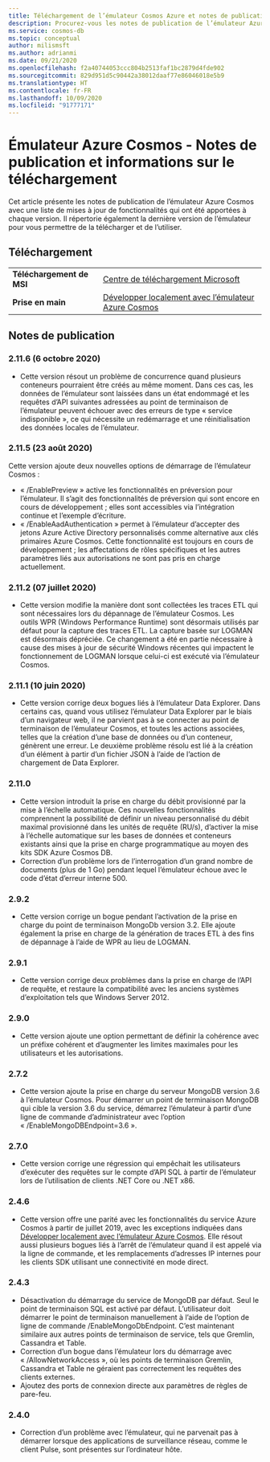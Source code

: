 ```yaml
---
title: Téléchargement de l’émulateur Cosmos Azure et notes de publication
description: Procurez-vous les notes de publication de l’émulateur Azure Cosmos pour connaître les différentes versions et les informations de téléchargement.
ms.service: cosmos-db
ms.topic: conceptual
author: milismsft
ms.author: adrianmi
ms.date: 09/21/2020
ms.openlocfilehash: f2a40744053ccc804b2513faf1bc2879d4fde902
ms.sourcegitcommit: 829d951d5c90442a38012daaf77e86046018e5b9
ms.translationtype: HT
ms.contentlocale: fr-FR
ms.lasthandoff: 10/09/2020
ms.locfileid: "91777171"
---
```

# <a name="azure-cosmos-emulator---release-notes-and-download-information"></a>Émulateur Azure Cosmos - Notes de publication et informations sur le téléchargement

Cet article présente les notes de publication de l’émulateur Azure Cosmos avec une liste de mises à jour de fonctionnalités qui ont été apportées à chaque version. Il répertorie également la dernière version de l’émulateur pour vous permettre de la télécharger et de l’utiliser.

## <a name="download"></a>Téléchargement

| | |
|---------|---------|
|**Téléchargement de MSI**|[Centre de téléchargement Microsoft](https://aka.ms/cosmosdb-emulator)|
|**Prise en main**|[Développer localement avec l’émulateur Azure Cosmos](local-emulator.md)|

## <a name="release-notes"></a>Notes de publication

### <a name="2116-6-october-2020"></a>2.11.6 (6 octobre 2020)

 - Cette version résout un problème de concurrence quand plusieurs conteneurs pourraient être créés au même moment. Dans ces cas, les données de l’émulateur sont laissées dans un état endommagé et les requêtes d’API suivantes adressées au point de terminaison de l’émulateur peuvent échouer avec des erreurs de type « service indisponible », ce qui nécessite un redémarrage et une réinitialisation des données locales de l’émulateur.

### <a name="2115-23-august-2020"></a>2.11.5 (23 août 2020)

Cette version ajoute deux nouvelles options de démarrage de l’émulateur Cosmos : 

* « /EnablePreview » active les fonctionnalités en préversion pour l’émulateur. Il s’agit des fonctionnalités de préversion qui sont encore en cours de développement ; elles sont accessibles via l’intégration continue et l’exemple d’écriture.
* « /EnableAadAuthentication » permet à l’émulateur d’accepter des jetons Azure Active Directory personnalisés comme alternative aux clés primaires Azure Cosmos. Cette fonctionnalité est toujours en cours de développement ; les affectations de rôles spécifiques et les autres paramètres liés aux autorisations ne sont pas pris en charge actuellement.

### <a name="2112-07-july-2020"></a>2.11.2 (07 juillet 2020)

- Cette version modifie la manière dont sont collectées les traces ETL qui sont nécessaires lors du dépannage de l’émulateur Cosmos. Les outils WPR (Windows Performance Runtime) sont désormais utilisés par défaut pour la capture des traces ETL. La capture basée sur LOGMAN est désormais dépréciée. Ce changement a été en partie nécessaire à cause des mises à jour de sécurité Windows récentes qui impactent le fonctionnement de LOGMAN lorsque celui-ci est exécuté via l’émulateur Cosmos.

### <a name="2111-10-june-2020"></a>2.11.1 (10 juin 2020)

- Cette version corrige deux bogues liés à l’émulateur Data Explorer. Dans certains cas, quand vous utilisez l’émulateur Data Explorer par le biais d’un navigateur web, il ne parvient pas à se connecter au point de terminaison de l’émulateur Cosmos, et toutes les actions associées, telles que la création d’une base de données ou d’un conteneur, génèrent une erreur. Le deuxième problème résolu est lié à la création d’un élément à partir d’un fichier JSON à l’aide de l’action de chargement de Data Explorer.

### <a name="2110"></a>2.11.0

- Cette version introduit la prise en charge du débit provisionné par la mise à l’échelle automatique. Ces nouvelles fonctionnalités comprennent la possibilité de définir un niveau personnalisé du débit maximal provisionné dans les unités de requête (RU/s), d’activer la mise à l’échelle automatique sur les bases de données et conteneurs existants ainsi que la prise en charge programmatique au moyen des kits SDK Azure Cosmos DB.
- Correction d’un problème lors de l’interrogation d’un grand nombre de documents (plus de 1 Go) pendant lequel l’émulateur échoue avec le code d’état d’erreur interne 500.

### <a name="292"></a>2.9.2

- Cette version corrige un bogue pendant l’activation de la prise en charge du point de terminaison MongoDb version 3.2. Elle ajoute également la prise en charge de la génération de traces ETL à des fins de dépannage à l’aide de WPR au lieu de LOGMAN.

### <a name="291"></a>2.9.1

- Cette version corrige deux problèmes dans la prise en charge de l’API de requête, et restaure la compatibilité avec les anciens systèmes d’exploitation tels que Windows Server 2012.

### <a name="290"></a>2.9.0

- Cette version ajoute une option permettant de définir la cohérence avec un préfixe cohérent et d’augmenter les limites maximales pour les utilisateurs et les autorisations.

### <a name="272"></a>2.7.2

- Cette version ajoute la prise en charge du serveur MongoDB version 3.6 à l’émulateur Cosmos. Pour démarrer un point de terminaison MongoDB qui cible la version 3.6 du service, démarrez l’émulateur à partir d’une ligne de commande d’administrateur avec l’option « /EnableMongoDBEndpoint=3.6 ».

### <a name="270"></a>2.7.0

- Cette version corrige une régression qui empêchait les utilisateurs d’exécuter des requêtes sur le compte d’API SQL à partir de l’émulateur lors de l’utilisation de clients .NET Core ou .NET x86.

### <a name="246"></a>2.4.6

- Cette version offre une parité avec les fonctionnalités du service Azure Cosmos à partir de juillet 2019, avec les exceptions indiquées dans [Développer localement avec l’émulateur Azure Cosmos](local-emulator.md). Elle résout aussi plusieurs bogues liés à l’arrêt de l’émulateur quand il est appelé via la ligne de commande, et les remplacements d’adresses IP internes pour les clients SDK utilisant une connectivité en mode direct.

### <a name="243"></a>2.4.3

- Désactivation du démarrage du service de MongoDB par défaut. Seul le point de terminaison SQL est activé par défaut. L’utilisateur doit démarrer le point de terminaison manuellement à l’aide de l’option de ligne de commande /EnableMongoDbEndpoint. C’est maintenant similaire aux autres points de terminaison de service, tels que Gremlin, Cassandra et Table.
- Correction d’un bogue dans l’émulateur lors du démarrage avec « /AllowNetworkAccess », où les points de terminaison Gremlin, Cassandra et Table ne géraient pas correctement les requêtes des clients externes.
- Ajoutez des ports de connexion directe aux paramètres de règles de pare-feu.

### <a name="240"></a>2.4.0

- Correction d’un problème avec l’émulateur, qui ne parvenait pas à démarrer lorsque des applications de surveillance réseau, comme le client Pulse, sont présentes sur l’ordinateur hôte.
